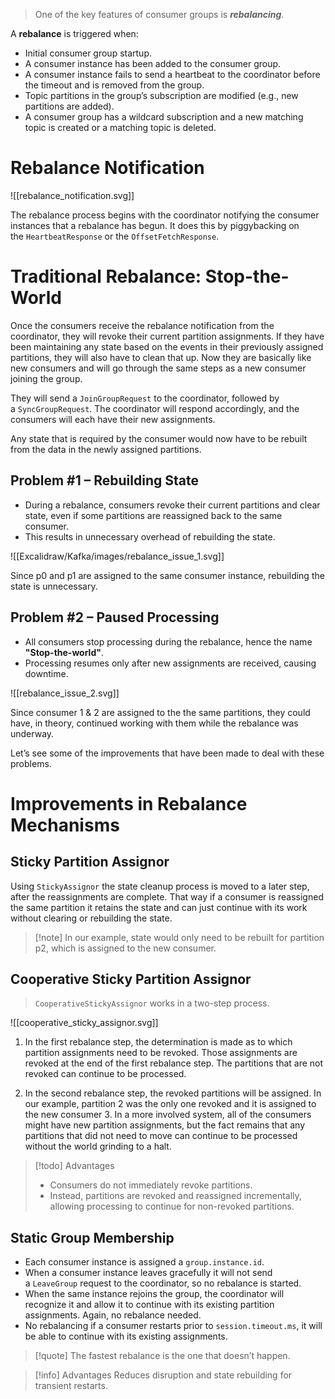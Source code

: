 >One of the key features of consumer groups is ***rebalancing***.

A **rebalance** is triggered when:
- Initial consumer group startup.
- A consumer instance has been added to the consumer group.
- A consumer instance fails to send a heartbeat to the coordinator before the timeout and is removed from the group.
- Topic partitions in the group’s subscription are modified (e.g., new partitions are added).
- A consumer group has a wildcard subscription and a new matching topic is created or a matching topic is deleted.

# Rebalance Notification

![[rebalance_notification.svg]]

The rebalance process begins with the coordinator notifying the consumer instances that a rebalance has begun. It does this by piggybacking on the `HeartbeatResponse` or the `OffsetFetchResponse`.


# Traditional Rebalance: Stop-the-World

Once the consumers receive the rebalance notification from the coordinator, they will revoke their current partition assignments. If they have been maintaining any state based on the events in their previously assigned partitions, they will also have to clean that up. Now they are basically like new consumers and will go through the same steps as a new consumer joining the group.

They will send a `JoinGroupRequest` to the coordinator, followed by a `SyncGroupRequest`. The coordinator will respond accordingly, and the consumers will each have their new assignments.

Any state that is required by the consumer would now have to be rebuilt from the data in the newly assigned partitions.

## Problem #1 – Rebuilding State

- During a rebalance, consumers revoke their current partitions and clear state, even if some partitions are reassigned back to the same consumer.
- This results in unnecessary overhead of rebuilding the state.

![[Excalidraw/Kafka/images/rebalance_issue_1.svg]]

Since p0 and p1 are assigned to the same consumer instance, rebuilding the state is unnecessary.


## Problem #2 – Paused Processing

- All consumers stop processing during the rebalance, hence the name **"Stop-the-world"**.
- Processing resumes only after new assignments are received, causing downtime.

![[rebalance_issue_2.svg]]

Since consumer 1 & 2 are assigned to the the same partitions, they could have, in theory, continued working with them while the rebalance was underway.

Let’s see some of the improvements that have been made to deal with these problems.

# Improvements in Rebalance Mechanisms

## Sticky Partition Assignor

Using `StickyAssignor` the state cleanup process is moved to a later step, after the reassignments are complete. That way if a consumer is reassigned the same partition it retains the state and can just continue with its work without clearing or rebuilding the state.

>[!note] In our example, state would only need to be rebuilt for partition p2, which is assigned to the new consumer.

## Cooperative Sticky Partition Assignor

>`CooperativeStickyAssignor` works in a two-step process.

![[cooperative_sticky_assignor.svg]]

1. In the first rebalance step, the determination is made as to which partition assignments need to be revoked. Those assignments are revoked at the end of the first rebalance step. The partitions that are not revoked can continue to be processed.

2. In the second rebalance step, the revoked partitions will be assigned. In our example, partition 2 was the only one revoked and it is assigned to the new consumer 3. In a more involved system, all of the consumers might have new partition assignments, but the fact remains that any partitions that did not need to move can continue to be processed without the world grinding to a halt.

>[!todo] Advantages
>- Consumers do not immediately revoke partitions.
>- Instead, partitions are revoked and reassigned incrementally, allowing processing to continue for non-revoked partitions.

## Static Group Membership

- Each consumer instance is assigned a `group.instance.id`.
- When a consumer instance leaves gracefully it will not send a `LeaveGroup` request to the coordinator, so no rebalance is started.
- When the same instance rejoins the group, the coordinator will recognize it and allow it to continue with its existing partition assignments. Again, no rebalance needed.
- No rebalancing if a consumer restarts prior to `session.timeout.ms`, it will be able to continue with its existing assignments.

>[!quote]
>The fastest rebalance is the one that doesn’t happen.

>[!info] Advantages
> Reduces disruption and state rebuilding for transient restarts.
